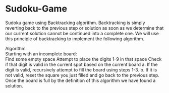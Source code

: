 # Sudoku-Game
Sudoku game using Backtracking algorithm. Backtracking is simply reverting back to the previous step or solution as soon as we determine that our current solution cannot be continued into a complete one. We will use this principle of backtracking to implement the following algorithm.

Algorithm
<br>
Starting with an incomplete board:
<br>
Find some empty space
Attempt to place the digits 1-9 in that space
Check if that digit is valid in the current spot based on the current board
 a. If the digit is valid, recursively attempt to fill the board using steps 1-3.
 b. If it is not valid, reset the square you just filled and go back to the previous step.
Once the board is full by the definition of this algorithm we have found a solution.

